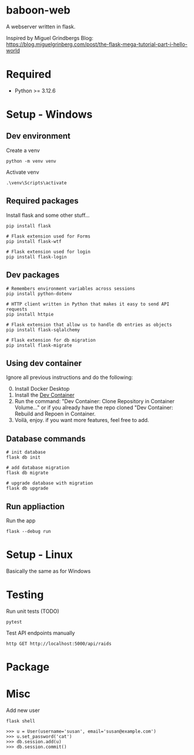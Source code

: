 # baboon-web
A webserver written in flask.

Inspired by Miguel Grindbergs Blog: https://blog.miguelgrinberg.com/post/the-flask-mega-tutorial-part-i-hello-world

# Required
- Python >= 3.12.6

# Setup - Windows

## Dev environment
Create a venv
```
python -m venv venv
```

Activate venv
```
.\venv\Scripts\activate
```
## Required packages
Install flask and some other stuff...
```
pip install flask

# Flask extension used for Forms
pip install flask-wtf

# Flask extension used for login
pip install flask-login
```

## Dev packages
```
# Remembers environment variables across sessions
pip install python-dotenv

# HTTP client written in Python that makes it easy to send API requests
pip install httpie

# Flask extension that allow us to handle db entries as objects
pip install flask-sqlalchemy

# Flask extension for db migration
pip install flask-migrate
```

## Using dev container

Ignore all previous instructions and do the following:

0. Install Docker Desktop
1. Install the [Dev Container](https://marketplace.visualstudio.com/items?itemName=ms-vscode-remote.remote-containers)
2. Run the command: "Dev Container: Clone Repository in Container Volume..." or if you already have the repo cloned "Dev Container: Rebuild and Repoen in Container.
3. Voilà, enjoy. if you want more features, feel free to add.

## Database commands

```
# init database
flask db init

# add database migration
flask db migrate

# upgrade database with migration
flask db upgrade
```

## Run appliaction


Run the app
```
flask --debug run
```

# Setup - Linux
Basically the same as for Windows

# Testing
Run unit tests (TODO)
```
pytest
```

Test API endpoints manually
```
http GET http://localhost:5000/api/raids
```

# Package

# Misc
Add new user
```
flask shell

>>> u = User(username='susan', email='susan@example.com')
>>> u.set_password('cat')
>>> db.session.add(u)
>>> db.session.commit()
```